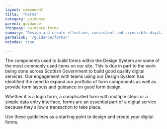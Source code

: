 ```yaml
---
layout: component
title:  "Forms"
category: guidance
parent: guidance
thispage: guidance.forms
summary: "Design and create effective, consistent and accessible digital forms."
permalink: '/guidance/forms/'
noindex: true

---
```


The components used to build forms within the Design System are some of the most commonly used items on our site. This is due in part to the work being done across Scottish Government to build good quality digital services. Our engagement with teams using our Design System has identified the need to expand our portfolio of form components as well as provide form layouts and guidance on good form design.

Whether it is a login form, a complicated form with multiple steps or a simple data entry interface, forms are an essential part of a digital service because they allow a transaction to take place.

Use these guidelines as a starting point to design and create your digital forms.
